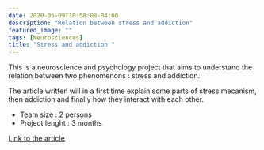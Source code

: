 ```yaml
---
date: 2020-05-09T10:58:08-04:00
description: "Relation between stress and addiction"
featured_image: ""
tags: [Neurosciences]
title: "Stress and addiction "
---
```


This is a neuroscience and psychology project that aims to understand the relation between two phenomenons : stress and addiction. <p> 
The article written will in a first time explain some parts of stress mecanism, then addiction and finally how they interact with each other.
<p>

- Team size : 2 persons
- Project lenght : 3 months


[Link to the article](https://github.com/corentinlger/Relation-entre-Stress-et-Addiction/blob/main/TOUMINE%20LEGER%20Projet%20Stress%20%26%20Addiction.pdf)
